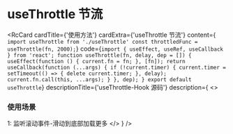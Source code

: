# useThrottle 节流
<RcCard
  cardTitle={'使用方法'}
  cardExtra={'useThrottle 节流'}
  content={
`import useThrottle from './useThrottle'
const throttledFunc = useThrottle(fn, 2000);`}
  code={`import { useEffect, useRef, useCallback } from 'react';
function useThrottle(fn, delay, dep = []) {
  useEffect(function () {
    current.fn = fn;
  }, [fn]);
  return useCallback(function (...args) {
    if (!current.timer) {
      current.timer = setTimeout(() => {
        delete current.timer;
      }, delay);
      current.fn.call(this, ...args);
    }
  }, dep);
}
export default useThrottle`}
  descriptionTitle={'useThrottle-Hook 源码'}
  description={
    <> 
      <h3>使用场景</h3>
      <span>1: 监听滚动事件-滑动到底部加载更多</span>
    </>
  }
/>

